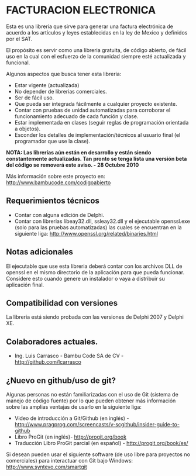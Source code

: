 ﻿FACTURACION ELECTRONICA
=====================================
Esta es una librería que sirve para generar una factura electrónica de acuerdo a los artículos y leyes establecidas en la ley de Mexico y definidos por el SAT.

El propósito es servir como una libreria gratuita, de código abierto, de fácil uso en la cual con el esfuerzo de la comunidad siempre esté actualizada y funcional.

Algunos aspectos que busca tener esta libreria:

- Estar vigente (actualizada)
- No depender de librerias comerciales.
- Ser de fácil uso.
- Que pueda ser integrada fácilmente a cualquier proyecto existente.
- Contar con pruebas de unidad automatizadas para corroborar el funcionamiento adecuado de cada función y clase.
- Estar implementada en clases (seguir reglas de programación orientada a objetos).
- Esconder los detalles de implementación/técnicos al usuario final (el programador que use la clase).

<b>NOTA: Las librerías aún están en desarrollo y están siendo constantemente actualizadas. Tan pronto se tenga lista una versión beta del código se removerá este aviso. - 28 Octubre 2010</b> 

Más información sobre este proyecto en:
<http://www.bambucode.com/codigoabierto>

Requerimientos técnicos
------------
- Contar con alguna edición de Delphi.
- Contar con librerias libeay32.dll, ssleay32.dll y el ejecutable openssl.exe (solo para las pruebas automatizadas)
las cuales se encuentran en la siguiente liga: <http://www.openssl.org/related/binaries.html>

Notas adicionales
------------
El ejecutable que use esta libreria deberá contar con los archivos DLL de openssl en el mismo directorio de la
aplicación para que pueda funcionar. Considere esto cuando genere un instalador o vaya a distribuir su aplicación
final.

Compatibilidad con versiones
------------
La libreria está siendo probada con las versiones de Delphi 2007 y Delphi XE.

Colaboradores actuales.
-------------
* Ing. Luis Carrasco - Bambu Code SA de CV - <http://github.com/lcarrasco>

¿Nuevo en github/uso de git?
-------------
Algunas personas no están familiarizadas con el uso de Git (sistema de manejo de código fuente) por lo que pueden
obtener más información sobre las amplias ventajas de usarlo en la siguiente liga:

* Video de introducción a Git/Github (en inglés) - <http://www.pragprog.com/screencasts/v-scgithub/insider-guide-to-github>
* Libro ProGit (en inglés)- <http://progit.org/book> 
* Traducción Libro ProGit parcial (en español) - <http://progit.org/book/es/>

Si desean pueden usar el siguiente software (de uso libre para proyectos no comerciales) para interactuar con Git
bajo Windows:
<http://www.syntevo.com/smartgit>